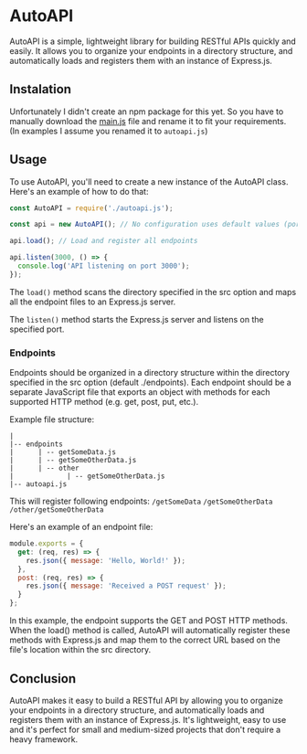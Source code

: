 # AutoAPI

AutoAPI is a simple, lightweight library for building RESTful APIs quickly and easily. It allows you to organize your endpoints in a directory structure, and automatically loads and registers them with an instance of Express.js.

## Instalation

Unfortunately I didn't create an npm package for this yet. So you have to manually download the [main.js](https://github.com/HonzaKubita/AutoAPI/blob/main/main.js) file and rename it to fit your requirements. (In examples I assume you renamed it to `autoapi.js`)

## Usage

To use AutoAPI, you'll need to create a new instance of the AutoAPI class. Here's an example of how to do that:

```js
const AutoAPI = require('./autoapi.js');

const api = new AutoAPI(); // No configuration uses default values (port: 3001, src: "./endpoints")

api.load(); // Load and register all endpoints

api.listen(3000, () => {
  console.log('API listening on port 3000');
});

```

The `load()` method scans the directory specified in the src option and maps all the endpoint files to an Express.js server.

The `listen()` method starts the Express.js server and listens on the specified port.

### Endpoints
Endpoints should be organized in a directory structure within the directory specified in the src option (default ./endpoints). Each endpoint should be a separate JavaScript file that exports an object with methods for each supported HTTP method (e.g. get, post, put, etc.).

Example file structure:

```
|
|-- endpoints
|      | -- getSomeData.js
|      | -- getSomeOtherData.js
|      | -- other
|             | -- getSomeOtherData.js
|-- autoapi.js
```

This will register following endpoints:
`/getSomeData`
`/getSomeOtherData`
`/other/getSomeOtherData`

Here's an example of an endpoint file:

```js
module.exports = {
  get: (req, res) => {
    res.json({ message: 'Hello, World!' });
  },
  post: (req, res) => {
    res.json({ message: 'Received a POST request' });
  }
};
```

In this example, the endpoint supports the GET and POST HTTP methods. When the load() method is called, AutoAPI will automatically register these methods with Express.js and map them to the correct URL based on the file's location within the src directory.

## Conclusion
AutoAPI makes it easy to build a RESTful API by allowing you to organize your endpoints in a directory structure, and automatically loads and registers them with an instance of Express.js. It's lightweight, easy to use and it's perfect for small and medium-sized projects that don't require a heavy framework.
